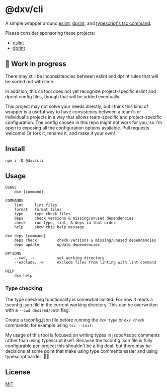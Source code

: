 # @dxv/cli

A simple wrapper around [eslint](https://eslint.org/), [dprint](https://dprint.dev/), and [typescript's tsc command](https://www.typescriptlang.org/).

Please consider sponsoring these projects:

- [eslint](https://github.com/sponsors/eslint)
- [dprint](https://github.com/sponsors/dprint)

## 🚧 Work in progress

There may still be inconsistencies between eslint and dprint rules that will be sorted out with time.

In addition, this cli tool does not yet recognize project-specific eslint and dprint config files, though that will be added eventually.

This project may not solve your needs directly, but I think this kind of wrapper is a useful way to have consistency between a team's or individual's projects in a way that allows team-specific and project-specific configuration. The config chosen in this repo might not work for you, so I'm open to exposing all the configuration options available. Pull requests welcome! Or fork it, rename it, and make it your own!

## Install

```shell
npm i -D @dxv/cli
```

## Usage

```
USAGE
	dxv {command}

COMMANDS
	lint     lint files
	format   format files
	type	 type check files
	deps	 check versions & missing/unused dependencies
	check    run type, lint, & deps in that order
	help     show this help message

dxv deps {command}
	deps check         check versions & missing/unused dependencies
	deps update        update dependencies

OPTIONS
	--cwd, -c          set working directory
	--exclude, -e      exclude files from linting with lint command

HELP
	dxv help
```

### Type checking

The type checking functionality is somewhat limited. For now it reads a tsconfig.json file in the current working directory. This can be overwritten with a `--cwd desired/path` flag.

Create a tsconfig.json file before running the `dxv type` or `dxv check` commands, for example using `tsc --init`.

My usage of this tool is focused on writing types in jsdoc/tsdoc comments rather than using typescript itself. Because the tsconfig.json file is fully configurable per-project this shouldn't be a big deal, but there may be decisions at some point that make using type comments easier and using typescript harder. 🤷‍♂️

## License

[MIT](LICENSE.md)
